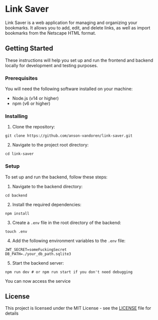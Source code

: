 # Link Saver

Link Saver is a web application for managing and organizing your bookmarks. It allows you to add,
edit, and delete links, as well as import bookmarks from the Netscape HTML format.

## Getting Started

These instructions will help you set up and run the frontend and backend locally for development and
testing purposes.

### Prerequisites

You will need the following software installed on your machine:

- Node.js (v14 or higher)
- npm (v6 or higher)

### Installing

1. Clone the repository:

```
git clone https://github.com/anson-vandoren/link-saver.git
```

2. Navigate to the project root directory:

```
cd link-saver
```

### Setup

To set up and run the backend, follow these steps:

1. Navigate to the backend directory:

```
cd backend
```

2. Install the required dependencies:

```
npm install
```

3. Create a `.env` file in the root directory of the backend:

```
touch .env
```

4. Add the following environment variables to the `.env` file:

```
JWT_SECRET=someFuckingSecret
DB_PATH=./your_db_path.sqlite3
```

5. Start the backend server:

```
npm run dev # or npm run start if you don't need debugging
```

You can now access the service


## License

This project is licensed under the MIT License - see the [LICENSE](LICENSE) file for details
